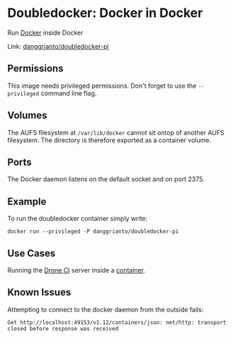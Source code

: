 # Doubledocker: Docker in Docker

Run [Docker](http://docker.io/) inside Docker

Link: [danggrianto/doubledocker-pi](https://registry.hub.docker.com/u/danggrianto/doubledocker-pi/)


## Permissions
This image needs privileged permissions. Don't forget to use the `--privileged` command line flag.

## Volumes
The AUFS filesystem at `/var/lib/docker` cannot sit ontop of another AUFS filesystem. The directory is therefore exported as a container volume. 

## Ports
The Docker daemon listens on the default socket and on port 2375.

## Example
To run the doubledocker container simply write:
    
    docker run --privileged -P danggrianto/doubledocker-pi


## Use Cases
Running the [Drone CI](http://drone.io/) server inside a [container](https://registry.hub.docker.com/u/mattgruter/drone/).


## Known Issues
Attempting to connect to the docker daemon from the outside fails:

    Get http://localhost:49153/v1.12/containers/json: net/http: transport closed before response was received


